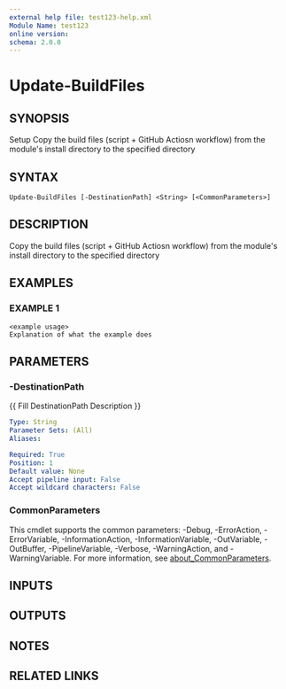 ```yaml
---
external help file: test123-help.xml
Module Name: test123
online version:
schema: 2.0.0
---
```


# Update-BuildFiles

## SYNOPSIS
Setup
Copy the build files (script + GitHub Actiosn workflow) from the module's install directory to the specified directory

## SYNTAX

```
Update-BuildFiles [-DestinationPath] <String> [<CommonParameters>]
```

## DESCRIPTION
Copy the build files (script + GitHub Actiosn workflow) from the module's install directory to the specified directory

## EXAMPLES

### EXAMPLE 1
```
<example usage>
Explanation of what the example does
```

## PARAMETERS

### -DestinationPath
{{ Fill DestinationPath Description }}

```yaml
Type: String
Parameter Sets: (All)
Aliases:

Required: True
Position: 1
Default value: None
Accept pipeline input: False
Accept wildcard characters: False
```

### CommonParameters
This cmdlet supports the common parameters: -Debug, -ErrorAction, -ErrorVariable, -InformationAction, -InformationVariable, -OutVariable, -OutBuffer, -PipelineVariable, -Verbose, -WarningAction, and -WarningVariable. For more information, see [about_CommonParameters](http://go.microsoft.com/fwlink/?LinkID=113216).

## INPUTS

## OUTPUTS

## NOTES

## RELATED LINKS
